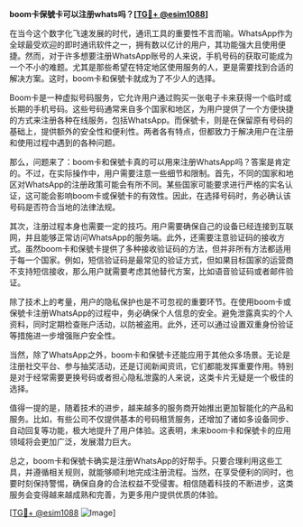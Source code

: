 **boom卡保號卡可以注册whats吗？[[TG💪+ @esim1088](https://t.me/s/esim1088)]**

在当今这个数字化飞速发展的时代，通讯工具的重要性不言而喻。WhatsApp作为全球最受欢迎的即时通讯软件之一，拥有数以亿计的用户，其功能强大且使用便捷。然而，对于许多想要注册WhatsApp账号的人来说，手机号码的获取可能成为一个不小的难题。尤其是那些希望在特定地区使用服务的人，更是需要找到合适的解决方案。这时，boom卡和保號卡就成为了不少人的选择。

Boom卡是一种虚拟号码服务，它允许用户通过购买一张电子卡来获得一个临时或长期的手机号码。这些号码通常来自多个国家和地区，为用户提供了一个方便快捷的方式来注册各种在线服务，包括WhatsApp。而保號卡，则是在保留原有号码的基础上，提供额外的安全性和便利性。两者各有特点，但都致力于解决用户在注册和使用过程中遇到的各种问题。

那么，问题来了：boom卡和保號卡真的可以用来注册WhatsApp吗？答案是肯定的。不过，在实际操作中，用户需要注意一些细节和限制。首先，不同的国家和地区对WhatsApp的注册政策可能会有所不同。某些国家可能要求进行严格的实名认证，这可能会影响boom卡或保號卡的有效性。因此，在选择号码时，务必确认该号码是否符合当地的法律法规。

其次，注册过程本身也需要一定的技巧。用户需要确保自己的设备已经连接到互联网，并且能够正常访问WhatsApp的服务端。此外，还需要注意验证码的接收方式。虽然boom卡和保號卡提供了多种接收验证码的方法，但并非所有方法都适用于每一个国家。例如，短信验证码是最常见的验证方式，但如果目标国家的运营商不支持短信接收，那么用户就需要考虑其他替代方案，比如语音验证码或者邮件验证。

除了技术上的考量，用户的隐私保护也是不可忽视的重要环节。在使用boom卡或保號卡注册WhatsApp的过程中，务必确保个人信息的安全。避免泄露真实的个人资料，同时定期检查账户活动，以防被盗用。此外，还可以通过设置双重身份验证等措施进一步增强账户安全性。

当然，除了WhatsApp之外，boom卡和保號卡还能应用于其他众多场景。无论是注册社交平台、参与抽奖活动，还是订阅新闻资讯，它们都能发挥重要作用。特别是对于经常需要更换号码或者担心隐私泄露的人来说，这类卡片无疑是一个极佳的选择。

值得一提的是，随着技术的进步，越来越多的服务商开始推出更加智能化的产品和服务。比如，有些公司不仅提供基本的号码租赁服务，还增加了诸如多设备同步、自动回复等功能，极大地提升了用户体验。这表明，未来boom卡和保號卡的应用领域将会更加广泛，发展潜力巨大。

总之，boom卡和保號卡确实是注册WhatsApp的好帮手。只要合理利用这些工具，并遵循相关规则，就能够顺利地完成注册流程。当然，在享受便利的同时，也要时刻保持警惕，确保自身的合法权益不受侵害。相信随着科技的不断进步，这类服务会变得越来越成熟和完善，为更多用户提供优质的体验。

[[TG💪+ @esim1088](https://t.me/s/esim1088) ![Image](https://i.postimg.cc/4NQfJmqS/Snipaste-2025-05-13-00-14-12.png)]